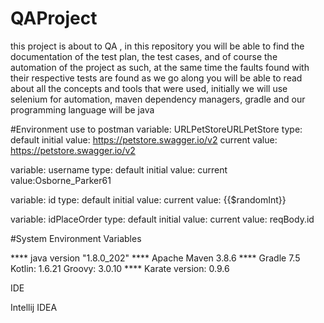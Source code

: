 # QAProject

this project is about to QA , in this repository you will be able to find the documentation of the test plan, the test cases, and of course the automation of the project as such, at the same time the faults found with their respective tests are found
as we go along you will be able to read about all the concepts and tools that were used, initially we will use selenium for automation, maven dependency managers, gradle and our programming language will be java

#Environment use to postman
variable: URLPetStoreURLPetStore
type: default
initial value: https://petstore.swagger.io/v2
current value: https://petstore.swagger.io/v2

variable: username
type: default
initial value:
current value:Osborne_Parker61

variable: id
type: default
initial value:
current value: {{$randomInt}}

variable: idPlaceOrder
type: default
initial value:
current value: reqBody.id

#System Environment Variables

**** java version "1.8.0_202"
**** Apache Maven 3.8.6
**** Gradle 7.5
     Kotlin:       1.6.21
     Groovy:       3.0.10
**** Karate version: 0.9.6

IDE

Intellij IDEA

